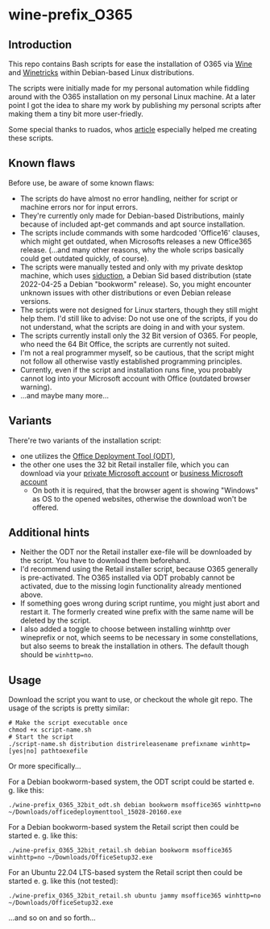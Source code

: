 # wine-prefix_O365
## Introduction
This repo contains Bash scripts for ease the installation of O365 via [Wine](https://wiki.winehq.org/Main_Page) and [Winetricks](https://github.com/Winetricks/winetricks) within Debian-based Linux distributions.

The scripts were initially made for my personal automation while fiddling around with the O365 installation on my personal Linux machine.
At a later point I got the idea to share my work by publishing my personal scripts after making them a tiny bit more user-friedly.

Some special thanks to ruados, whos [article](https://ruados.github.io/articles/2021-05/office365-wine) especially helped me creating these scripts.
## Known flaws
Before use, be aware of some known flaws:
* The scripts do have almost no error handling, neither for script or machine errors nor for input errors.
* They're currently only made for Debian-based Distributions, mainly because of included apt-get commands and apt source installation.
* The scripts include commands with some hardcoded 'Office16' clauses, which might get outdated, when Microsofts releases a new Office365 release. (...and many other reasons, why the whole scrips basically could get outdated quickly, of course).
* The scripts were manually tested and only with my private desktop machine, which uses [siduction](https://siduction.org/), a Debian Sid based distribution (state 2022-04-25 a Debian "bookworm" release). So, you might encounter unknown issues with other distributions or even Debian release versions.
* The scripts were not designed for Linux starters, though they still might help them. I'd still like to advise: Do not use one of the scripts, if you do not understand, what the scripts are doing in and with your system.
* The scripts currently install only the 32 Bit version of O365. For people, who need the 64 Bit Office, the scripts are currently not suited.
* I'm not a real programmer myself, so be cautious, that the script might not follow all otherwise vastly established programming principles.
* Currently, even if the script and installation runs fine, you probably cannot log into your Microsoft account with Office (outdated browser warning).
* ...and maybe many more...
## Variants
There're two variants of the installation script:
* one utilizes the [Office Deployment Tool (ODT)](https://support.microsoft.com/en-us/office/use-the-office-offline-installer-f0a85fe7-118f-41cb-a791-d59cef96ad1c#OfficePlans=signinorgid),
* the other one uses the 32 bit Retail installer file, which you can download via your [private Microsoft account](https://account.microsoft.com/services/microsoft365/details) or [business Microsoft account](https://portal.office.com/account/?ref=MeControl#installs)
  * On both it is required, that the browser agent is showing "Windows" as OS to the opened websites, otherwise the download won't be offered.
## Additional hints
* Neither the ODT nor the Retail installer exe-file will be downloaded by the script. You have to download them beforehand.
* I'd recommend using the Retail installer script, because O365 generally is pre-activated. The O365 installed via ODT probably cannot be activated, due to the missing login functionality already mentioned above.
* If something goes wrong during script runtime, you might just abort and restart it. The formerly created wine prefix with the same name will be deleted by the script.
* I also added a toggle to choose between installing winhttp over wineprefix or not, which seems to be necessary in some constellations, but also seems to break the installation in others. The default though should be `winhttp=no`.
## Usage
Download the script you want to use, or checkout the whole git repo. The usage of the scripts is pretty similar:
```
# Make the script executable once
chmod +x script-name.sh
# Start the script
./script-name.sh distribution distrireleasename prefixname winhttp=[yes|no] pathtoexefile
```

Or more specifically...

For a Debian bookworm-based system, the ODT script could be started e. g. like this:
```
./wine-prefix_O365_32bit_odt.sh debian bookworm msoffice365 winhttp=no ~/Downloads/officedeploymenttool_15028-20160.exe
```
For a Debian bookworm-based system the Retail script then could be started e. g. like this:
```
./wine-prefix_O365_32bit_retail.sh debian bookworm msoffice365 winhttp=no ~/Downloads/OfficeSetup32.exe 
```
For an Ubuntu 22.04 LTS-based system the Retail script then could be started e. g. like this (not tested):
```
./wine-prefix_O365_32bit_retail.sh ubuntu jammy msoffice365 winhttp=no ~/Downloads/OfficeSetup32.exe
```
...and so on and so forth...
